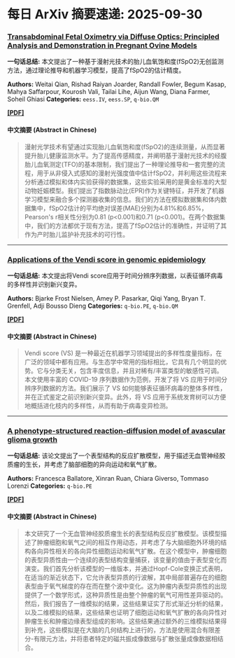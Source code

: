 # 每日 ArXiv 摘要速递: 2025-09-30

### [Transabdominal Fetal Oximetry via Diffuse Optics: Principled Analysis and Demonstration in Pregnant Ovine Models](https://arxiv.org/abs/2509.21594)

**一句话总结:** 本文提出了一种基于漫射光技术的胎儿血氧饱和度(fSpO2)无创监测方法，通过理论推导和机器学习模型，提高了fSpO2的估计精度。

**Authors:** Weitai Qian, Rishad Raiyan Joarder, Randall Fowler, Begum Kasap, Mahya Saffarpour, Kourosh Vali, Tailai Lihe, Aijun Wang, Diana Farmer, Soheil Ghiasi
**Categories:** `eess.IV`, `eess.SP`, `q-bio.QM`

[**[PDF]**](https://arxiv.org/pdf/2509.21594)

#### 中文摘要 (Abstract in Chinese)

> 漫射光学技术有望通过实现胎儿血氧饱和度(fSpO2)的连续测量，从而显著提升胎儿健康监测水平。为了提高传感精度，并阐明基于漫射光技术的经腹胎儿血氧测定(TFO)的基本限制，我们提出了一种理论推导和一套完整的流程，用于从非侵入式感知的漫射光强度值中估计fSpO2，并利用这些流程来分析通过模拟和体内实验获得的数据集，这些实验采用的是黄金标准的大型动物妊娠模型。我们提出了指数脉动比(EPR)作为关键特征，并开发了机器学习模型来融合多个探测器收集的信息。我们的方法在模拟数据集和体内数据集中，fSpO2估计的平均绝对误差(MAE)分别为4.81%和6.85%，Pearson's r相关性分别为0.81 (p<0.001)和0.71 (p<0.001)。在两个数据集中，我们的方法都优于现有方法，提高了fSpO2估计的准确性，并证明了其作为产时胎儿监护补充技术的可行性。

---

### [Applications of the Vendi score in genomic epidemiology](https://arxiv.org/abs/2509.22520)

**一句话总结:** 本文提出将Vendi score应用于时间分辨序列数据，以表征循环病毒的多样性并识别新兴变异。

**Authors:** Bjarke Frost Nielsen, Amey P. Pasarkar, Qiqi Yang, Bryan T. Grenfell, Adji Bousso Dieng
**Categories:** `q-bio.PE`, `q-bio.QM`

[**[PDF]**](https://arxiv.org/pdf/2509.22520)

#### 中文摘要 (Abstract in Chinese)

> Vendi score (VS) 是一种最近在机器学习领域提出的多样性度量指标，在广泛的领域中都有应用。与生态学中常用的指标相比，它具有几个明显的优势。它与分类无关，包含丰度信息，并且对稀有/丰富类型的敏感性可调。本文使用丰富的 COVID-19 序列数据作为范例，开发了将 VS 应用于时间分辨序列数据的方法。我们展示了 VS 如何能够表征循环病毒的整体多样性，并在正式鉴定之前识别新兴变异。此外，将 VS 应用于系统发育树可以方便地概括进化枝内的多样性，从而有助于病毒变异检测。

---

### [A phenotype-structured reaction-diffusion model of avascular glioma growth](https://arxiv.org/abs/2509.22519)

**一句话总结:** 该论文提出了一个表型结构的反应扩散模型，用于描述无血管神经胶质瘤的生长，并考虑了脑部细胞的异向运动和氧气扩散。

**Authors:** Francesca Ballatore, Xinran Ruan, Chiara Giverso, Tommaso Lorenzi
**Categories:** `q-bio.PE`

[**[PDF]**](https://arxiv.org/pdf/2509.22519)

#### 中文摘要 (Abstract in Chinese)

> 本文研究了一个无血管神经胶质瘤生长的表型结构反应扩散模型。该模型描述了肿瘤细胞和氧气之间的相互作用动态，并考虑了与大脑细胞外环境的结构各向异性相关的各向异性细胞运动和氧气扩散。在这个模型中，肿瘤细胞的表型异质性由一个连续的表型结构变量捕获，该变量的值由于表型变化而演变。我们首先分析该模型的一维版本，并通过Hopf-Cole变换正式表明，在适当的渐近状态下，它允许表型异质的行波解，其中局部普遍存在的细胞表型由于氧气梯度的存在而在整个波中变化。这为肿瘤内表型异质性的出现提供了一个数学形式，这种异质性是由整个肿瘤的氧气可用性差异驱动的。然后，我们报告了一维模拟的结果，这些结果证实了形式渐近分析的结果，以及二维模拟的结果，这些结果也证明了细胞运动和氧气扩散的各向异性对肿瘤生长和肿瘤边缘表型组成的影响。这些结果通过额外的三维模拟结果得到补充，这些模拟是在大脑的几何结构上进行的，方法是使用混合有限差分-有限元方法，并将患者特定的磁共振成像数据与扩散张量成像数据相结合。
